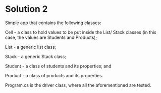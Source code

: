 # Solution 2
Simple app that contains the following classes:<br>

Cell - a class to hold values to be put inside the List/ Stack classes (in this case, the values are Students and Products);

List - a generic list class;

Stack - a generic Stack class;

Student - a class of students and its properties; and

Product - a class of products and its properties.


Program.cs is the driver class, where all the aforementioned are tested.
